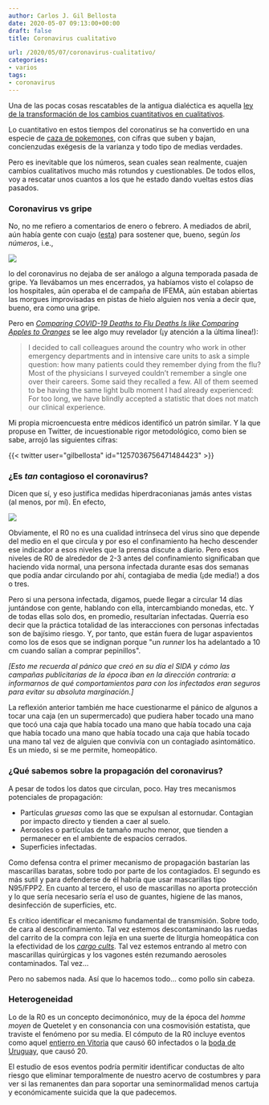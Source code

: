 ```yaml
---
author: Carlos J. Gil Bellosta
date: 2020-05-07 09:13:00+00:00
draft: false
title: Coronavirus cualitativo

url: /2020/05/07/coronavirus-cualitativo/
categories:
- varios
tags:
- coronavirus
---
```


Una de las pocas cosas rescatables de la antigua dialéctica es aquella [ley de la transformación de los cambios cuantitativos en cualitativos](https://movimientopoliticoderesistencia.blogspot.com/2013/04/la-ley-de-la-transformacion-de-los.html).

Lo cuantitativo en estos tiempos del coronatirus se ha convertido en una especie de [caza de pokemones](https://www.datanalytics.com/2020/04/02/pokemoneando-ruido/), con cifras que suben y bajan, concienzudas exégesis de la varianza y todo tipo de medias verdades.

Pero es inevitable que los  números, sean cuales sean realmente, cuajen cambios cualitativos mucho más rotundos y cuestionables. De todos ellos, voy a rescatar unos cuantos a los que he estado dando vueltas estos días pasados.

### Coronavirus vs gripe

No, no me refiero a comentarios de enero o febrero. A mediados de abril, aún había gente con cuajo ([esta](https://nadaesgratis.es/admin/la-mortalidad-por-covid-19-en-perspectiva-historica)) para sostener que, bueno, según _los números_, i.e.,

![](/wp-uploads/2020/05/3-11-1024x750-1.png#center)

lo del coronavirus no dejaba de ser análogo a alguna temporada pasada de gripe. Ya llevábamos un mes encerrados, ya habíamos visto el colapso de los hospitales, aún operaba el de campaña de IFEMA, aún estaban abiertas las morgues improvisadas en pistas de hielo alguien nos venía a decir que, bueno, era como una gripe.

Pero en _[Comparing COVID-19 Deaths to Flu Deaths Is like Comparing Apples to Oranges](https://blogs.scientificamerican.com/observations/comparing-covid-19-deaths-to-flu-deaths-is-like-comparing-apples-to-oranges/)_ se lee algo muy revelador (¡y atención a la última línea!):

>I decided to call colleagues around the country who work in other emergency departments and in intensive care units to ask a simple question: how many patients could they remember dying from the flu? Most of the physicians I surveyed couldn’t remember a single one over their careers. Some said they recalled a few. All of them seemed to be having the same light bulb moment I had already experienced: For too long, we have blindly accepted a statistic that does not match our clinical experience.

Mi propia microencuesta entre médicos identificó un patrón similar. Y la que propuse en Twitter, de incuestionable rigor metodológico, como bien se sabe, arrojó las siguientes cifras:

{{< twitter user="gilbellosta" id="1257036756471484423" >}}

### ¿Es _tan_ contagioso el coronavirus?

Dicen que sí, y eso justifica medidas hiperdraconianas jamás antes vistas (al menos, por mí). En efecto,

![](/wp-uploads/2020/05/5e6bf325e4f9fe0a963ebb62-1024x768.jpeg)

Obviamente, el R0 no es una cualidad intrínseca del virus sino que depende del medio en el que circula y por eso el confinamiento ha hecho descender ese indicador a esos niveles que la prensa discute a diario. Pero esos niveles de R0 de alrededor de 2-3 antes del confinamiento significaban que haciendo vida normal, una persona infectada durante esas dos semanas que podía andar circulando por ahí, contagiaba de media (¡de media!) a dos o tres.

Pero si una persona infectada, digamos, puede llegar a circular 14 días juntándose con gente, hablando con ella, intercambiando monedas, etc. Y de todas ellas solo dos, en promedio, resultarían infectadas. Querría eso decir que la práctica totalidad de las interacciones con personas infectadas son de bajísimo riesgo. Y, por tanto, que están fuera de lugar aspavientos como los de esos que se indignan porque "un _runner_ los ha adelantado a 10 cm cuando salían a comprar pepinillos".

_[Esto me recuerda al pánico que creó en su día el SIDA y cómo las campañas publicitarias de la época iban en la dirección contraria: a informarnos de qué comportamientos para con los infectados eran seguros para evitar su absoluta marginación.]_

La reflexión anterior también me hace cuestionarme el pánico de algunos a tocar una caja (en un supermercado) que pudiera haber tocado una mano que tocó una caja que había tocado una mano que había tocado una caja que había tocado una mano que había tocado una caja que había tocado una mano tal vez de alguien que convivía con un contagiado asintomático. Es un miedo, si se me permite, homeopático.

### ¿Qué sabemos sobre la propagación del coronavirus?

A pesar de todos los datos que circulan, poco. Hay tres mecanismos potenciales de propagación:

* Partículas _gruesas_ como  las que se expulsan al estornudar. Contagian por impacto directo y tienden a caer al suelo.
* Aerosoles o partículas de tamaño mucho menor, que tienden a permanecer en el ambiente de espacios cerrados.
* Superficies infectadas.

Como defensa contra el primer mecanismo de propagación bastarían las mascarillas baratas, sobre todo por parte de los contagiados. El segundo es más sutil y para defenderse de él habría que usar mascarillas tipo N95/FPP2. En cuanto al tercero, el uso de mascarillas no aporta protección y lo que sería necesario sería el uso de guantes, higiene de las manos, desinfección de superficies, etc.

Es crítico identificar el mecanismo fundamental de transmisión. Sobre todo, de cara al desconfinamiento. Tal vez estemos descontaminando las ruedas del carrito de la compra con lejía en una suerte de liturgia homeopática con la efectividad de los _[cargo cults](https://en.wikipedia.org/wiki/Cargo_cult)_. Tal vez estemos entrando al metro con mascarillas quirúrgicas y los vagones estén rezumando aerosoles contaminados. Tal vez...

Pero no sabemos nada. Así que lo hacemos todo... como pollo sin cabeza.

### Heterogeneidad

Lo de la R0 es un concepto decimonónico, muy de la época del _homme moyen_ de Quetelet y en consonancia con una cosmovisión estatista, que traviste el fenómeno por su media. El cómputo de la R0 incluye eventos como aquel [entierro en Vitoria](https://elpais.com/sociedad/2020-03-06/mas-de-60-personas-se-contagiaron-a-la-vez-en-un-funeral-en-vitoria.html) que causó 60 infectados o la [boda de Uruguay](https://www.nacion.com/viva/farandula/famosa-disenadora-uruguaya-fue-a-boda-y-contagio-a/KLNOK7MDJVAE5GPJOSC2HCZNIA/story/), que causó 20.

El estudio de esos eventos podría permitir identificar conductas de alto riesgo que eliminar temporalmente de nuestro acervo de costumbres y para ver si las remanentes dan para soportar una seminormalidad menos cartuja y económicamente suicida que la que padecemos.